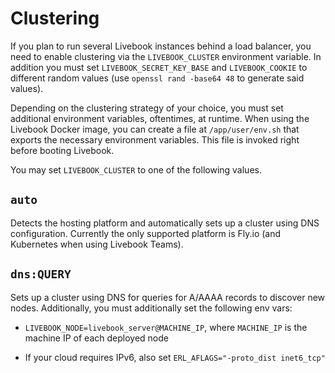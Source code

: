 # Clustering

If you plan to run several Livebook instances behind a load balancer, you need to enable clustering via the `LIVEBOOK_CLUSTER` environment variable. In addition you must set `LIVEBOOK_SECRET_KEY_BASE` and `LIVEBOOK_COOKIE` to different random values (use `openssl rand -base64 48` to generate said values).

Depending on the clustering strategy of your choice, you must set additional environment variables, oftentimes, at runtime. When using the Livebook Docker image, you can create a file at `/app/user/env.sh` that exports the necessary environment variables. This file is invoked right before booting Livebook.

You may set `LIVEBOOK_CLUSTER` to one of the following values.

## `auto`

Detects the hosting platform and automatically sets up a cluster using DNS configuration. Currently the only supported platform is Fly.io (and Kubernetes when using Livebook Teams).

## `dns:QUERY`

Sets up a cluster using DNS for queries for A/AAAA records to discover new nodes. Additionally, you must additionally set the following env vars:

  * `LIVEBOOK_NODE=livebook_server@MACHINE_IP`, where `MACHINE_IP` is the machine IP of each deployed node

  * If your cloud requires IPv6, also set `ERL_AFLAGS="-proto_dist inet6_tcp"`
